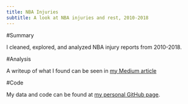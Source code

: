 ```yaml
---
title: NBA Injuries
subtitle: A look at NBA injuries and rest, 2010-2018
---
```


#Summary

I cleaned, explored, and analyzed NBA injury reports from 2010-2018.

#Analysis

A writeup of what I found can be seen in [my Medium article](https://medium.com/@ajenkneary/injuries-and-rest-in-the-nba-2c39a8bd261c)

#Code

My data and code can be found at [my personal GitHub page](https://github.com/alexmjn/NBA-Injuries).

